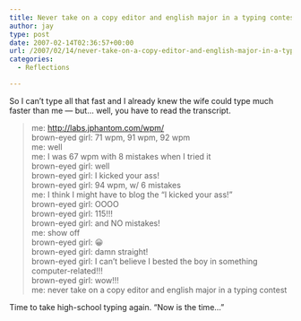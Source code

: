 ```yaml
---
title: Never take on a copy editor and english major in a typing contest
author: jay
type: post
date: 2007-02-14T02:36:57+00:00
url: /2007/02/14/never-take-on-a-copy-editor-and-english-major-in-a-typing-contest/
categories:
  - Reflections

---
```

So I can’t type all that fast and I already knew the wife could type much faster than me — but… well, you have to read the transcript.

> me: <http://labs.jphantom.com/wpm/>  
> brown-eyed girl: 71 wpm, 91 wpm, 92 wpm  
> me: well  
> me: I was 67 wpm with 8 mistakes when I tried it  
> brown-eyed girl: well  
> brown-eyed girl: I kicked your ass!  
> brown-eyed girl: 94 wpm, w/ 6 mistakes  
> me: I think I might have to blog the “I kicked your ass!”   
> brown-eyed girl: OOOO  
> brown-eyed girl: 115!!!  
> brown-eyed girl: and NO mistakes!  
> me: show off  
> brown-eyed girl: 😀  
> brown-eyed girl: damn straight!  
> brown-eyed girl: I can’t believe I bested the boy in something computer-related!!!  
> brown-eyed girl: wow!!!  
> me: never take on a copy editor and english major in a typing contest

Time to take high-school typing again. “Now is the time…”